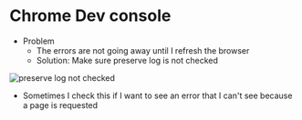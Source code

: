 # Chrome Dev console
* Problem
    - The errors are not going away until I refresh the browser
    - Solution: Make sure preserve log is not checked

![preserve log not checked](https://i.imgur.com/7geuGlN.png)

* Sometimes I check this if I want to see an error that I can't see because a page is requested 
